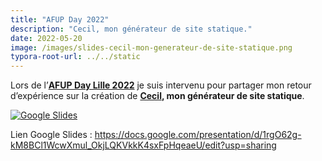 ```yaml
---
title: "AFUP Day 2022"
description: "Cecil, mon générateur de site statique."
date: 2022-05-20
image: /images/slides-cecil-mon-generateur-de-site-statique.png
typora-root-url: ../../static
---
```


Lors de l’**[AFUP Day Lille 2022](https://event.afup.org/afup-day-2022/)** je suis intervenu pour partager mon retour d’expérience sur la création de **[Cecil](https://cecil.app), mon générateur de site statique**.

<!--break-->

[![Google Slides](/images/slides-cecil-mon-generateur-de-site-statique.png)](https://docs.google.com/presentation/d/1rgO62g-kM8BCl1WcwXmul_OkjLQKVkkK4sxFpHqeaeU/edit?usp=sharing)

Lien Google Slides : <https://docs.google.com/presentation/d/1rgO62g-kM8BCl1WcwXmul_OkjLQKVkkK4sxFpHqeaeU/edit?usp=sharing>
